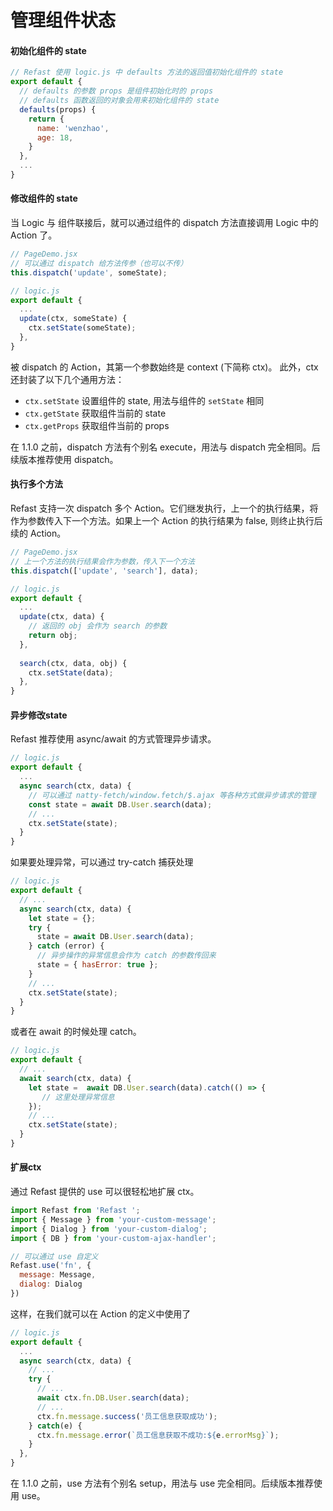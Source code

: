 # 管理组件状态
#### 初始化组件的 state

``` javascript
// Refast 使用 logic.js 中 defaults 方法的返回值初始化组件的 state 
export default {
  // defaults 的参数 props 是组件初始化时的 props
  // defaults 函数返回的对象会用来初始化组件的 state
  defaults(props) {
    return {
      name: 'wenzhao',
      age: 18,
    }
  },
  ...
}
```

#### 修改组件的 state

当 Logic 与 组件联接后，就可以通过组件的 dispatch 方法直接调用 Logic 中的 Action 了。

```javascript
// PageDemo.jsx
// 可以通过 dispatch 给方法传参（也可以不传）
this.dispatch('update', someState);

// logic.js
export default { 
  ...
  update(ctx, someState) {
    ctx.setState(someState);
  },
}
```

被 dispatch 的 Action，其第一个参数始终是 context (下简称 ctx)。 此外，ctx 还封装了以下几个通用方法：

- `ctx.setState` 设置组件的 state, 用法与组件的 `setState` 相同
- `ctx.getState` 获取组件当前的 state
- `ctx.getProps` 获取组件当前的 props

在 1.1.0 之前，dispatch 方法有个别名 execute，用法与 dispatch 完全相同。后续版本推荐使用 dispatch。

#### 执行多个方法

Refast 支持一次 dispatch 多个 Action。它们继发执行，上一个的执行结果，将作为参数传入下一个方法。如果上一个 Action 的执行结果为 false, 则终止执行后续的 Action。

```javascript
// PageDemo.jsx
// 上一个方法的执行结果会作为参数，传入下一个方法
this.dispatch(['update', 'search'], data);

// logic.js
export default { 
  ...
  update(ctx, data) {
    // 返回的 obj 会作为 search 的参数
    return obj;
  },
 
  search(ctx, data, obj) {
    ctx.setState(data);
  },
}
```

#### 异步修改state

Refast 推荐使用 async/await 的方式管理异步请求。

```javascript
// logic.js
export default {
  ...
  async search(ctx, data) {
    // 可以通过 natty-fetch/window.fetch/$.ajax 等各种方式做异步请求的管理
    const state = await DB.User.search(data);
    // ...
    ctx.setState(state);
  }
}
```

如果要处理异常，可以通过 try-catch 捕获处理

```javascript
// logic.js
export default {
  // ...
  async search(ctx, data) {
    let state = {};
    try {
      state = await DB.User.search(data);
    } catch (error) {
      // 异步操作的异常信息会作为 catch 的参数传回来
      state = { hasError: true };
    }
    // ...
    ctx.setState(state);
  }
}
```
或者在 await 的时候处理 catch。

```javascript
// logic.js
export default {
  // ...
  await search(ctx, data) {
    let state =  await DB.User.search(data).catch(() => {
       // 这里处理异常信息
    });
    // ...
    ctx.setState(state);
  }
}
```

#### 扩展ctx

通过 Refast 提供的 use 可以很轻松地扩展 ctx。

```javascript
import Refast from 'Refast ';
import { Message } from 'your-custom-message';
import { Dialog } from 'your-custom-dialog';
import { DB } from 'your-custom-ajax-handler';

// 可以通过 use 自定义
Refast.use('fn', {
  message: Message,
  dialog: Dialog
})
```

这样，在我们就可以在 Action 的定义中使用了

```javascript
// logic.js
export default { 
  ...
  async search(ctx, data) {
    // ...
    try {
      // ...
      await ctx.fn.DB.User.search(data);
      // ...
      ctx.fn.message.success('员工信息获取成功');
    } catch(e) {
      ctx.fn.message.error(`员工信息获取不成功:${e.errorMsg}`);
    }
  },
}
```
在 1.1.0 之前，use 方法有个别名 setup，用法与 use 完全相同。后续版本推荐使用 use。
